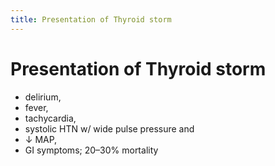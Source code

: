 ```yaml
---
title: Presentation of Thyroid storm
---
```

# Presentation of Thyroid storm

* delirium, 
* fever, 
* tachycardia, 
* systolic HTN w/ wide pulse pressure and 
* ↓ MAP, 
* GI symptoms; 
20–30% mortality
